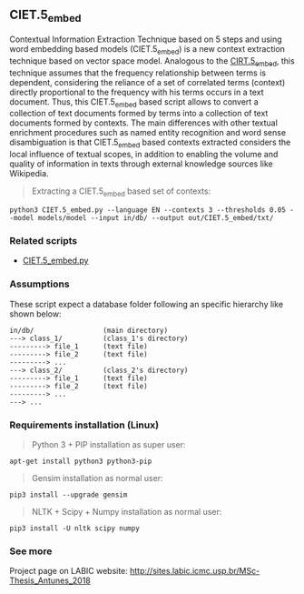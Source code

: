 ## CIET.5<sub>embed</sub>
Contextual Information Extraction Technique based on 5 steps and using word embedding based models (CIET.5<sub>embed</sub>) is a new context extraction technique based on vector space model. Analogous to the [CIRT.5<sub>embed</sub>](https://github.com/joao8tunes/CIRT.5_embed), this technique assumes that the frequency relationship between terms is dependent, considering the reliance of a set of correlated terms (context) directly proportional to the frequency with his terms occurs in a text document. Thus, this CIET.5<sub>embed</sub> based script allows to convert a collection of text documents formed by terms into a collection of text documents formed by contexts. The main differences with other textual enrichment procedures such as named entity recognition and word sense disambiguation is that CIET.5<sub>embed</sub> based contexts extracted considers the local influence of textual scopes, in addition to enabling the volume and quality of information in texts through external knowledge sources like Wikipedia.
> Extracting a CIET.5<sub>embed</sub> based set of contexts:
```
python3 CIET.5_embed.py --language EN --contexts 3 --thresholds 0.05 --model models/model --input in/db/ --output out/CIET.5_embed/txt/
```


### Related scripts
* [CIET.5_embed.py](https://github.com/joao8tunes/CIET.5_embed/blob/master/CIET.5_embed.py)


### Assumptions
These script expect a database folder following an specific hierarchy like shown below:
```
in/db/                 (main directory)
---> class_1/          (class_1's directory)
---------> file_1      (text file)
---------> file_2      (text file)
---------> ...
---> class_2/          (class_2's directory)
---------> file_1      (text file)
---------> file_2      (text file)
---------> ...
---> ...
```


### Requirements installation (Linux)
> Python 3 + PIP installation as super user:
```
apt-get install python3 python3-pip
```
> Gensim installation as normal user:
```
pip3 install --upgrade gensim
```
> NLTK + Scipy + Numpy installation as normal user:
```
pip3 install -U nltk scipy numpy
```


### See more
Project page on LABIC website: http://sites.labic.icmc.usp.br/MSc-Thesis_Antunes_2018
